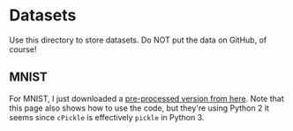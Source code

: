 # Datasets

Use this directory to store datasets. Do NOT put the data on GitHub, of course!

## MNIST

For MNIST, I just downloaded a [pre-processed version from here][1]. Note that
this page also shows how to use the code, but they're using Python 2 it seems
since `cPickle` is effectively `pickle` in Python 3.

[1]:http://deeplearning.net/tutorial/gettingstarted.html#mnist-dataset
